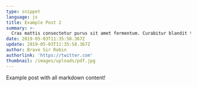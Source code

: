```yaml
---
type: snippet
language: js
title: Example Post 2
summary: >-
  Cras mattis consectetur purus sit amet fermentum. Curabitur blandit tempus porttitor. Cum sociis natoque penatibus et magnis dis parturient montes, nascetur ridiculus mus. Duis mollis, est non commodo luctus, nisi erat porttitor ligula, eget lacinia odio sem nec elit. Nullam id dolor id nibh ultricies vehicula ut id elit.
date: 2019-05-03T11:35:58.367Z
update: 2019-05-03T11:35:58.367Z
author: Brave Sir Robin
authorlink: 'https://twitter.com'
thumbnail: /images/uploads/pdf.jpg
---
```

Example post with all markdown content!
